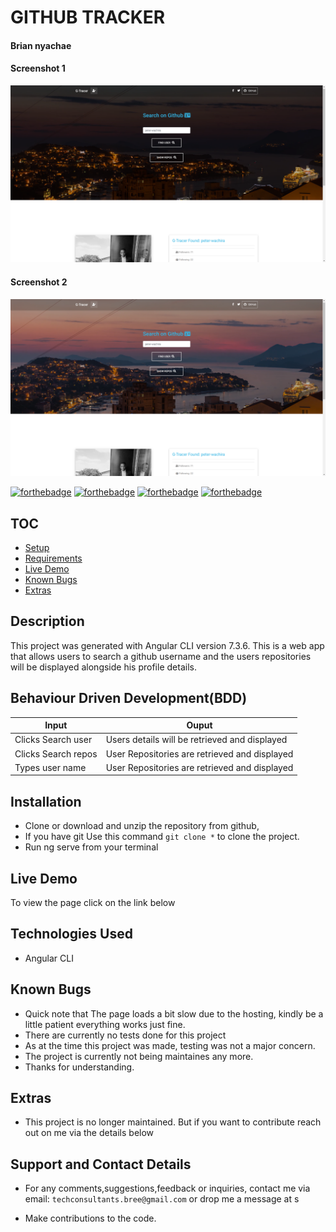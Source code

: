 
# GITHUB TRACKER

#### Brian nyachae

#### Screenshot 1

![](screenshots/screenshotang.png)

#### Screenshot 2

![](screenshots/screenshotang2.png)


[![forthebadge](https://forthebadge.com/images/badges/powered-by-electricity.svg)](https://forthebadge.com)
[![forthebadge](https://forthebadge.com/images/badges/made-with-typescript.svg)](https://forthebadge.com)
[![forthebadge](https://forthebadge.com/images/badges/uses-html.svg)](https://forthebadge.com)
[![forthebadge](https://forthebadge.com/images/badges/uses-css.svg)](https://forthebadge.com)




## TOC

- [Setup](#Installation)
- [Requirements](#Description)
- [Live Demo](#Live)
- [Known Bugs](#extras)
- [Extras](#extras)




## Description

This project was generated with Angular CLI version 7.3.6. This is a web app that allows users to search a github username and the users repositories will be displayed alongside his profile details.

## Behaviour Driven Development(BDD)


| Input                        | Ouput                                                                                            |
|--------------------------    |----------------------------------------------------------------------------------------------    |
| Clicks Search user    | Users details will be retrieved and  displayed                  |
| Clicks Search repos         | User Repositories are retrieved and displayed             |
| Types user name       | User Repositories are retrieved and displayed             |



## Installation 


- Clone  or download and unzip the repository from github, 
- If you have git Use this command `git clone *` to clone the project.
- Run ng serve from your terminal

## Live Demo
To view the page click on the link below





## Technologies Used
- Angular CLI


## Known Bugs
- Quick note that The page loads a bit slow due to the hosting, kindly be a little patient everything works just fine.
- There are currently no tests done for this project
- As at the time this project was made, testing was not a major concern.
- The project is currently not being maintaines any more.
- Thanks for understanding.


## Extras

- This project is no longer maintained. But if you want to contribute reach out on me via the details below 

## Support and Contact Details

- For any comments,suggestions,feedback or inquiries, contact me via email: `techconsultants.bree@gmail.com` or drop me a message at s


- Make contributions to the code.




